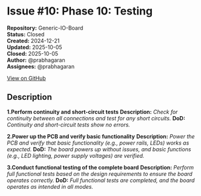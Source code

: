 # Issue #10: Phase 10: Testing

**Repository:** Generic-IO-Board  
**Status:** Closed  
**Created:** 2024-12-21  
**Updated:** 2025-10-05  
**Closed:** 2025-10-05  
**Author:** @prabhagaran  
**Assignees:** @prabhagaran  

[View on GitHub](https://github.com/Simtestlab/Generic-IO-Board/issues/10)

## Description

**1.Perform continuity and short-circuit tests**
**Description:** _Check for continuity between all connections and test for any short circuits._
**DoD:** _Continuity and short-circuit tests show no errors._

**2.Power up the PCB and verify basic functionality**
**Description:** _Power the PCB and verify that basic functionality (e.g., power rails, LEDs) works as expected._
**DoD:** _The board powers up without issues, and basic functions (e.g., LED lighting, power supply voltages) are verified._

**3.Conduct functional testing of the complete board**
**Description:** _Perform full functional tests based on the design requirements to ensure the board operates correctly._
**DoD:** _Full functional tests are completed, and the board operates as intended in all modes._